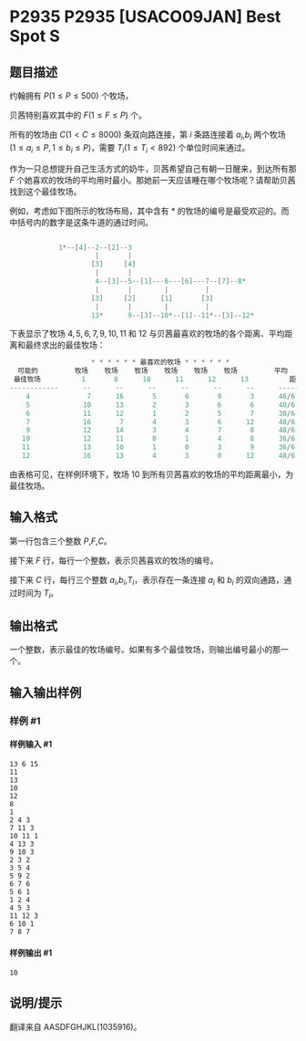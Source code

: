# P2935 P2935 [USACO09JAN] Best Spot S

## 题目描述

约翰拥有 $P(1 \leq P \leq 500)$ 个牧场，

贝茜特别喜欢其中的 $F(1\leq F \leq P)$ 个。

所有的牧场由 $C(1 < C \leq 8000)$ 条双向路连接，第 $i$ 条路连接着 $a_i$,$b_i$ 两个牧场 $(1 \leq a_i \leq P,1 \leq b_i \leq P)$，需要 $T_i(1 \leq T_i < 892)$ 个单位时间来通过。

作为一只总想提升自己生活方式的奶牛，贝茜希望自己有朝一日醒来，到达所有那 $F$ 个她喜欢的牧场的平均用时最小。那她前一天应该睡在哪个牧场呢？请帮助贝茜找到这个最佳牧场。

例如，考虑如下图所示的牧场布局，其中含有 * 的牧场的编号是最受欢迎的。而中括号内的数字是这条牛道的通过时间。

```cpp

            1*--[4]--2--[2]--3
                     |       |
                    [3]     [4]
                     |       |
                     4--[3]--5--[1]---6---[6]---7--[7]--8*
                     |       |        |         |
                    [3]     [2]      [1]       [3]
                     |       |        |         |
                    13*      9--[3]--10*--[1]--11*--[3]--12*
```
下表显示了牧场 $4,5,6,7,9,10,11$ 和 $12$ 与贝茜最喜欢的牧场的各个距离、平均距离和最终求出的最佳牧场：
```cpp
                    * * * * * * 最喜欢的牧场 * * * * * *
  可能的         牧场    牧场    牧场    牧场    牧场    牧场         平均
 最佳牧场          1       8      10      11      12      13          距离
------------      --      --      --      --      --      --      -----------
    4              7      16       5       6       9       3      46/6 = 7.67
    5             10      13       2       3       6       6      40/6 = 6.67
    6             11      12       1       2       5       7      38/6 = 6.33
    7             16       7       4       3       6      12      48/6 = 8.00
    9             12      14       3       4       7       8      48/6 = 8.00
   10             12      11       0       1       4       8      36/6 = 6.00 ** 最佳的
   11             13      10       1       0       3       9      36/6 = 6.00
   12             16      13       4       3       0      12      48/6 = 8.00

```
由表格可见，在样例环境下，牧场 $10$ 到所有贝茜喜欢的牧场的平均距离最小，为最佳牧场。

## 输入格式

第一行包含三个整数 $P$,$F$,$C$。

接下来 $F$ 行，每行一个整数，表示贝茜喜欢的牧场的编号。

接下来 $C$ 行，每行三个整数 $a_i$,$b_i$,$T_i$，表示存在一条连接 $a_i$ 和 $b_i$ 的双向通路，通过时间为 $T_i$。

## 输出格式

一个整数，表示最佳的牧场编号。如果有多个最佳牧场，则输出编号最小的那一个。

## 输入输出样例

### 样例 #1

#### 样例输入 #1

```
13 6 15 
11 
13 
10 
12 
8 
1 
2 4 3 
7 11 3 
10 11 1 
4 13 3 
9 10 3 
2 3 2 
3 5 4 
5 9 2 
6 7 6 
5 6 1 
1 2 4 
4 5 3 
11 12 3 
6 10 1 
7 8 7
```

#### 样例输出 #1

```
10
```

## 说明/提示

翻译来自 AASDFGHJKL(1035916)。
